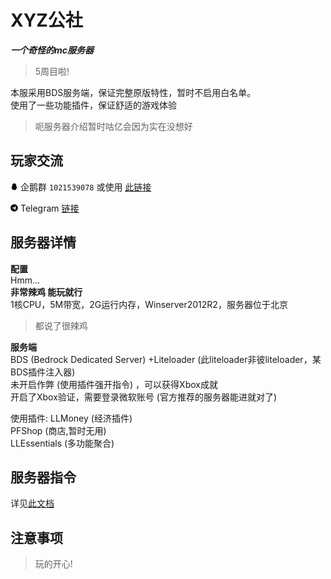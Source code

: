 # XYZ公社
***一个奇怪的mc服务器***

> 5周目啦!

本服采用BDS服务端，保证完整原版特性，暂时不启用白名单。  
使用了一些功能插件，保证舒适的游戏体验  

> 呃服务器介绍暂时咕亿会因为实在没想好

## 玩家交流
<svg t="1618148086316" class="icon" viewBox="0 0 1024 1024" version="1.1" xmlns="http://www.w3.org/2000/svg" p-id="1144" width="12" height="12"><path d="M886.1 721.9c-5.4-67.7-41.1-143.1-55.7-181l-37.7-97.5c-1.2-40.6 10.8-133.8-52.1-250.5C677.5 76.2 551.1 65.7 527.7 64.5c-23.4-1.2-169.6-2.4-241.5 124.6s-52.5 254.3-52.5 254.3l-40.2 98.2s-18.7 44.8-34.9 99.3-32.4 140.2-16.2 157.6c16.2 17.4 74.9-79.7 80.3-88.7 0 0 4.2 46.4 15.3 70.7 8.9 19.4 30.2 67.9 73.3 105.9-20.7 6.7-70.4 24.6-77.7 43.2-9.2 23.6 7.2 26.4 35.2 28 28 1.6 162.2 5.2 226.5-3.8 0.7-0.1 1.3-0.2 2-0.3 6.3 0.2 12.2 0.3 17.9 0.3 3.6 0 7.8-0.1 12.3-0.2 0.4 0.1 0.9 0.1 1.3 0.2 64.3 9 198.6 5.4 226.5 3.8 28-1.6 44.3-4.4 35.2-28-7.4-18.9-58.5-37-78.6-43.4 6.3-5.6 12.4-11.6 18.4-18.1 72.5-79.7 66.5-130 69.5-158.8 0 0 61.1 88.1 74.3 91.1 13.2 3 17.3-10.8 12-78.5z" p-id="1145"></path></svg> 企鹅群 `1021539078` 或使用 [此链接](https://jq.qq.com/?_wv=1027&k=lzNyLxNn)  
  
<svg t="1618148362863" class="icon" viewBox="0 0 1024 1024" version="1.1" xmlns="http://www.w3.org/2000/svg" p-id="1981" width="12" height="12"><path d="M512 16C238 16 16 238 16 512s222 496 496 496 496-222 496-496S786 16 512 16z m243.6 339.8l-81.4 383.6c-6 27.2-22.2 33.8-44.8 21l-124-91.4-59.8 57.6c-6.6 6.6-12.2 12.2-25 12.2l8.8-126.2 229.8-207.6c10-8.8-2.2-13.8-15.4-5l-284 178.8-122.4-38.2c-26.6-8.4-27.2-26.6 5.6-39.4l478.2-184.4c22.2-8 41.6 5.4 34.4 39z" p-id="1982"></path></svg> Telegram [链接](https://t.me/joinchat/S3vLVCUfAokMLFHg)

## 服务器详情

**配置**  
Hmm...  
**非常辣鸡 能玩就行**  
1核CPU，5M带宽，2G运行内存，Winserver2012R2，服务器位于北京  
> 都说了很辣鸡  

**服务端**  
BDS (Bedrock Dedicated Server) +Liteloader (此liteloader非彼liteloader，某BDS插件注入器)    
未开启作弊 (使用插件强开指令) ，可以获得Xbox成就  
开启了Xbox验证，需要登录微软账号 (官方推荐的服务器能进就对了)


使用插件:
LLMoney (经济插件)  
PFShop (商店,暂时无用)  
LLEssentials (多功能聚合)  

## 服务器指令

详见[此文档](/5th/Commands/Commands.md "指令文档")

## 注意事项

> 玩的开心!